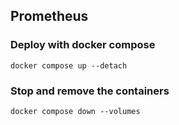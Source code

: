 ## Prometheus

### Deploy with docker compose

```shell
docker compose up --detach
```

### Stop and remove the containers

```shell
docker compose down --volumes
```
